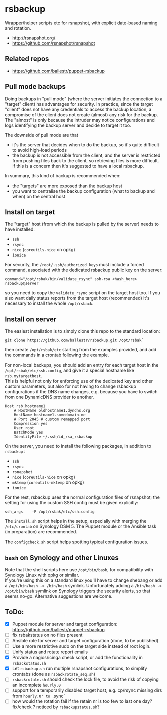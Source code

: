 # rsbackup
Wrapper/helper scripts etc for rsnapshot, with explicit date-based naming and rotation.
* http://rsnapshot.org/
* https://github.com/rsnapshot/rsnapshot

## Related repos
* https://github.com/ballestr/puppet-rsbackup

## Pull mode backups
Doing backups in "pull mode" (where the server initiates the connection to a "target" client) has advantages for security.
In practice, since the target "client" does not have any credentials to access the backup location, 
a compromise of the client does not create (almost) any risk for the backup. 
The "almost" is only because the intruder may notice configurations and logs identifying the backup server and decide to target it too.

The downside of pull mode are that 
* it's the server that decides when to do the backup, so it's quite difficult to avoid high-load periods
* the backup is not accessible from the client, and the server is restricted from pushing files back to the client,
  so retrieving files is more difficult. 
  If this is a concern then it's suggested to have a local rsbackup.

In summary, this kind of backup is recommended when:
* the "targets" are more exposed than the backup host
* you want to centralise the backup configuration (what to backup and when) on the central host

## Install on target
The "target" host (from which the backup is pulled by the server) needs to have installed:
* `ssh`
* `rsync`
* `nice` (`coreutils-nice` on opkg)
* `ionice`

For security, the `/root/.ssh/authorized_keys` must include a forced command, associated with the dedicated rsbackup public key on the server:
```
command="/opt/rsbak/bin/validate_rsync" ssh-rsa <hash_here> rsbackup@server
```
so you need to copy the `validate_rsync` script on the target host too. 
If you also want daily status reports from the target host (recommended) it's necessary to install the whole `/opt/rsback`. 

## Install on server
The easiest installation is to simply clone this repo to the standard location: 
```
git clone https://github.com/ballestr/rsbackup.git /opt/rsbak`
```
then create `/opt/rsbak/etc` starting from the examples provided, and add the commands in a crontab following the example.

For non-local backups, you should add an entry for each target host in the `/opt/rsbak/etc/ssh.config`, and give it a special hostname like `rsb.mytargethost`.  
This is helpful not only for enforcing use of the dedicated key and other custom parameters, but also for not having to change rsbackup configurations
if the DNS name changes, e.g. because you have to switch from one DynamicDNS provider to another.
```
Host rsb.hostname1
    # HostName oldhostname1.dyndns.org
    HostName hostname1.somedomain.me
    # Port 2045 # custom remapped port
    Compression yes
    User root
    BatchMode yes
    IdentityFile ~/.ssh/id_rsa_rsbackup
```

On the server, you need to install the following packages, in addition to `rsbackup` :
* `ssh`
* `rsync`
* `rsnapshot`
* `nice` (`coreutils-nice` on opkg)
* `mktemp` (`coreutils-mktemp` on opkg)
* `ionice`

For the rest, rsbackup uses the normal configuration files of rsnapshot; the setting for using the custom SSH config must be given explicitly:
```
ssh_args	-F /opt/rsbak/etc/ssh.config
```

The `install.sh` script helps in the setup, especially with merging the `/etc/crontab` on Synology DSM 5. The Puppet module or the Ansible task (in preparation) are recommended.

The `configcheck.sh` script helps spotting typical configuration issues.

## `bash` on Synology and other Linuxes
Note that the shell scripts here use `/opt/bin/bash`, for compatibility with Synology Linux with opkg or similar.  
If you're using this on a standard linux you'll have to change shebang or add a `/opt/bin/bash -> /bin/bash` symlink.
Unfortunately adding a `/bin/bash -> /opt/bin/bash` symlink on Synology triggers the security alerts, so that seems no-go. 
Alternative suggestions are welcome.

## ToDo:
- [x] Puppet module for server and target configuration: https://github.com/ballestr/puppet-rsbackup
- [ ] fix rsbakstatus on no files present
- [ ] Ansible role for server and target configuration (done, to be published)
- [ ] Use a more restrictive sudo on the target side instead of root login.
- [ ] Unify status and rotate report emails
- [x] Provide a nagios/icinga check script, or add the functionality in `rsbackstatus.sh`
- [x] Let `rsbackup.sh` run multiple rsnapshot configurations, to simplify crontabs (done as `rsbackrotate_seq.sh`)
- [ ] `rsbackrotate.sh` should check the lock file, to avoid the risk of copying an incomplete `hourly.0`
- [ ] support for a temporarily disabled target host, e.g. cp/rsync missing dirs from `hourly.0' to `.sync` 
- [ ] how would the rotation fail if the retain nr is too few to last one day? fix/check ? noticed by `rsbackupstatus.sh`?
